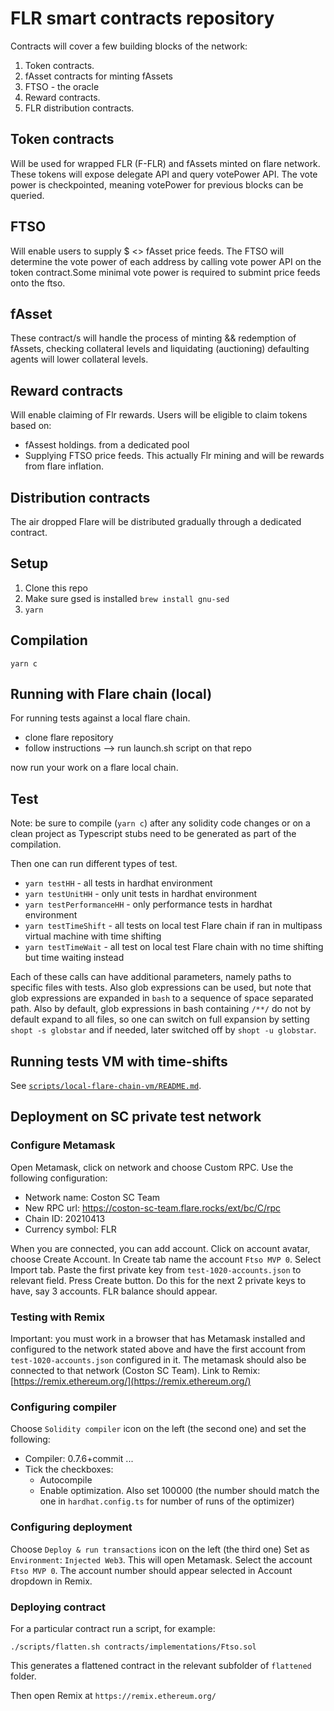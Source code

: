 # FLR smart contracts repository

Contracts will cover a few building blocks of the network:

1. Token contracts.
2. fAsset contracts for minting fAssets
3. FTSO - the oracle
4. Reward contracts.
5. FLR distribution contracts.

## Token contracts 

Will be used for wrapped FLR (F-FLR) and fAssets minted on flare network. These tokens will expose delegate API and query votePower API. The vote power is checkpointed, meaning votePower for previous blocks can be queried.

## FTSO 

Will enable users to supply $ <> fAsset price feeds. The FTSO will determine the vote power of each address by calling vote power API on the token contract.Some minimal vote power is required to submint price feeds onto the ftso.

## fAsset
These contract/s will handle the process of minting && redemption of fAssets, checking collateral levels and liquidating (auctioning) defaulting agents will lower collateral levels.
## Reward contracts

Will enable claiming of Flr rewards.
Users will be eligible to claim tokens based on:
- fAssest holdings. from a dedicated pool
- Supplying FTSO price feeds. This actually Flr mining and will be rewards from flare inflation.

## Distribution contracts
The air dropped Flare will be distributed gradually through a dedicated contract.

## Setup

1. Clone this repo
2. Make sure gsed is installed `brew install gnu-sed`
3. `yarn`


## Compilation
`yarn c`

## Running with Flare chain (local)
For running tests against a local flare chain.
- clone flare repository
- follow instructions --> run launch.sh script on that repo

now run your work on a flare local chain.

## Test

Note: be sure to compile (`yarn c`) after any solidity code changes or on a clean project as Typescript stubs need to be generated as part of the compilation. 

Then one can run different types of test.

- `yarn testHH` - all tests in hardhat environment
- `yarn testUnitHH` - only unit tests in hardhat environment
- `yarn testPerformanceHH` - only performance tests in hardhat environment
- `yarn testTimeShift` - all tests on local test Flare chain if ran in multipass virtual machine with time shifting
- `yarn testTimeWait` - all test on local test Flare chain with no time shifting but time waiting instead

Each of these calls can have additional parameters, namely paths to specific files with tests. Also glob expressions can be used, but note that glob expressions are expanded in `bash` to a sequence of space separated path. Also by default, glob expressions in bash containing `/**/` do not by default expand to all files, so one can switch on full expansion by setting `shopt -s globstar` and if needed, later switched off by `shopt -u globstar`.

## Running tests VM with time-shifts

See [`scripts/local-flare-chain-vm/README.md`](scripts/local-flare-chain-vm/README.md).

## Deployment on SC private test network

### Configure Metamask
Open Metamask, click on network and choose Custom RPC.
Use the following configuration:
- Network name: Coston SC Team
- New RPC url: https://coston-sc-team.flare.rocks/ext/bc/C/rpc
- Chain ID: 20210413
- Currency symbol: FLR

When you are connected, you can add account.
Click on account avatar, choose Create Account. In Create tab name the account `Ftso MVP 0`. Select Import tab. Paste the first private key from `test-1020-accounts.json` to relevant field. Press Create button. Do this for the next 2 private keys to have, say 3 accounts. FLR balance should appear.

### Testing with Remix

Important: you must work in a browser that has Metamask installed and configured to the network stated above and have the first account from `test-1020-accounts.json` configured in it. The metamask should also be connected to that network (Coston SC Team).
Link to Remix: [https://remix.ethereum.org/](https://remix.ethereum.org/)

### Configuring compiler

Choose `Solidity compiler` icon on the left (the second one) and set the following:

- Compiler: 0.7.6+commit ...
- Tick the checkboxes:
   - Autocompile
   - Enable optimization. Also set 100000 (the number should match the one in `hardhat.config.ts` for number of runs of the optimizer)

### Configuring deployment

Choose `Deploy & run transactions` icon on the left (the third one)
Set as `Environment`: `Injected Web3`. This will open Metamask. Select the account `Ftso MVP 0`.
The account number should appear selected in Account dropdown in Remix.

### Deploying contract

For a particular contract run a script, for example:

`./scripts/flatten.sh contracts/implementations/Ftso.sol`

This generates a flattened contract in the relevant subfolder of `flattened` folder.

Then open Remix at `https://remix.ethereum.org/`

